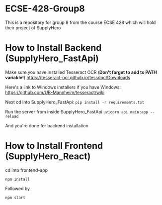 # ECSE-428-Group8
This is a repository for group 8 from the course ECSE 428 which will hold their project of SupplyHero 

# How to Install Backend (SupplyHero_FastApi)
Make sure you have installed Tesseract OCR (**Don't forget to add to PATH variable!**)
https://tesseract-ocr.github.io/tessdoc/Downloads

Here's a link to Windows installers if you have Windows: https://github.com/UB-Mannheim/tesseract/wiki

Next cd into SupplyHero_FastApi:
``` pip install -r requirements.txt ```

Run the server from inside SupplyHero_FastApi
``` uvicorn api.main:app --reload ```

And you're done for backend installation

# How to Install Frontend (SupplyHero_React)

cd into frontend-app

``` npm install ```

Followed by 

``` npm start ```



